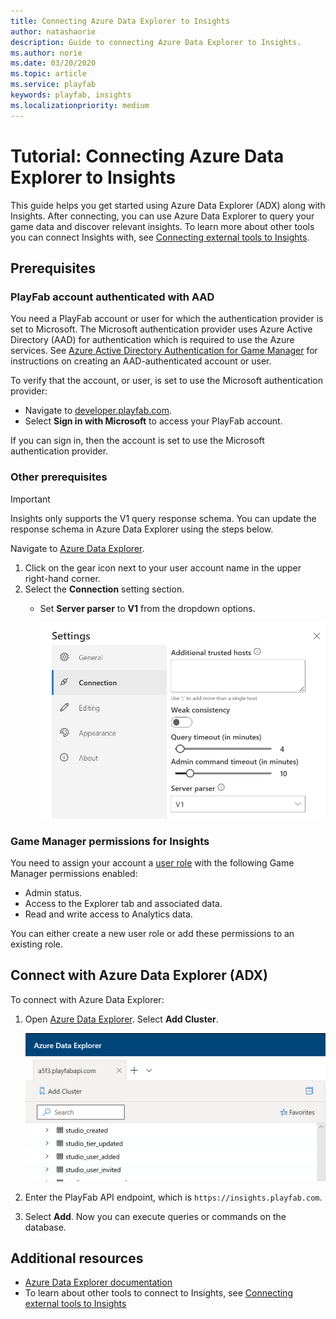 ```yaml
---
title: Connecting Azure Data Explorer to Insights
author: natashaorie
description: Guide to connecting Azure Data Explorer to Insights. 
ms.author: norie
ms.date: 03/20/2020    
ms.topic: article
ms.service: playfab
keywords: playfab, insights
ms.localizationpriority: medium
---
```


# Tutorial: Connecting Azure Data Explorer to Insights

This guide helps you get started using Azure Data Explorer (ADX) along with Insights. After connecting, you can use Azure Data Explorer to query your game data and discover relevant insights. To learn more about other tools you can connect Insights with, see [Connecting external tools to Insights](index.md).

## Prerequisites

### PlayFab account authenticated with AAD

You need a PlayFab account or user for which the authentication provider is set to Microsoft. The Microsoft authentication provider uses Azure Active Directory (AAD) for authentication which is required to use the Azure services. See [Azure Active Directory Authentication for Game Manager](../../../features/authentication/aad-authentication/index.md) for instructions on creating an AAD-authenticated account or user.

To verify that the account, or user, is set to use the Microsoft authentication provider:

* Navigate to [developer.playfab.com](https://developer.playfab.com).
* Select **Sign in with Microsoft** to access your PlayFab account.

If you can sign in, then the account is set to use the Microsoft authentication provider.

### Other prerequisites

> [!IMPORTANT]
> Insights only supports the V1 query response schema. You can update the response schema in Azure Data Explorer using the steps below.
>

Navigate to [Azure Data Explorer](https://dataexplorer.azure.com/).

1. Click on the gear icon next to your user account name in the upper right-hand corner.
1. Select the **Connection** setting section.
   * Set **Server parser** to **V1** from the dropdown options.

     ![ADX use V1 query schema](media/adx-settings-v1.png)

### Game Manager permissions for Insights

You need to assign your account a [user role](../../../gamemanager/playfab-user-roles.md) with the following Game Manager permissions enabled:

* Admin status.
* Access to the Explorer tab and associated data.
* Read and write access to Analytics data.

You can either create a new user role or add these permissions to an existing role.

## Connect with Azure Data Explorer (ADX)

To connect with Azure Data Explorer:

1. Open [Azure Data Explorer](https://dataexplorer.azure.com/). Select **Add Cluster**.

   ![ADX Add connection](media/adx-add-cluster-button.png)

2. Enter the PlayFab API endpoint, which is `https://insights.playfab.com`.

3. Select **Add**. Now you can execute queries or commands on the database.

## Additional resources

* [Azure Data Explorer documentation](/azure/data-explorer/)
* To learn about other tools to connect to Insights, see [Connecting external tools to Insights](index.md)
